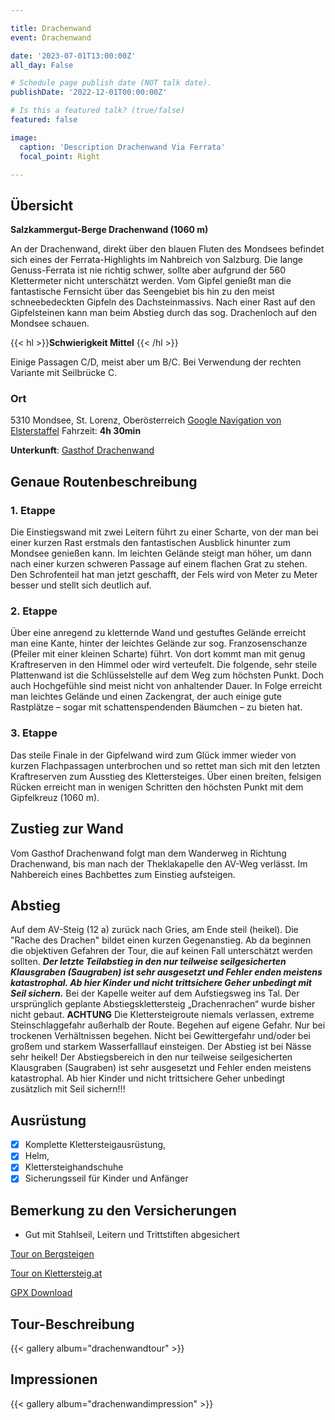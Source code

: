 ```yaml
---

title: Drachenwand
event: Drachenwand

date: '2023-07-01T13:00:00Z'
all_day: False

# Schedule page publish date (NOT talk date).
publishDate: '2022-12-01T00:00:00Z'

# Is this a featured talk? (true/false)
featured: false

image:
  caption: 'Description Drachenwand Via Ferrata'
  focal_point: Right

---
```


## Übersicht
**Salzkammergut-Berge Drachenwand (1060 m)**

An der Drachenwand, direkt über den blauen Fluten des Mondsees befindet sich eines der Ferrata-Highlights im Nahbreich von Salzburg. Die lange Genuss-Ferrata ist nie richtig schwer, sollte aber aufgrund der 560 Klettermeter nicht unterschätzt werden. Vom Gipfel genießt man die fantastische Fernsicht über das Seengebiet bis hin zu den meist schneebedeckten Gipfeln des Dachsteinmassivs. Nach einer Rast auf den Gipfelsteinen kann man beim Abstieg durch das sog. Drachenloch auf den Mondsee schauen.

{{< hl >}}**Schwierigkeit Mittel** {{< /hl >}}

Einige Passagen C/D, meist aber um B/C. Bei Verwendung der rechten Variante mit Seilbrücke C. 

### Ort
5310 Mondsee, St. Lorenz, Oberösterreich
[Google Navigation von Elsterstaffel](https://goo.gl/maps/5DTYUiD4uSEvn1Uu7)
Fahrzeit: **4h 30min**

**Unterkunft**: [Gasthof Drachenwand](https://www.drachenwand.at/)


## Genaue Routenbeschreibung

### 1. Etappe
Die Einstiegswand mit zwei Leitern führt zu einer Scharte, von der man bei einer kurzen Rast erstmals den fantastischen Ausblick hinunter zum Mondsee genießen kann. Im leichten Gelände steigt man höher, um dann nach einer kurzen schweren Passage auf einem flachen Grat zu stehen. Den Schrofenteil hat man jetzt geschafft, der Fels wird von Meter zu Meter besser und stellt sich deutlich auf.
### 2. Etappe
Über eine anregend zu kletternde Wand und gestuftes Gelände erreicht man eine Kante, hinter der leichtes Gelände zur sog. Franzosenschanze (Pfeiler mit einer kleinen Scharte) führt. Von dort kommt man mit genug Kraftreserven in den Himmel oder wird verteufelt. Die folgende, sehr steile Plattenwand ist die Schlüsselstelle auf dem Weg zum höchsten Punkt. Doch auch Hochgefühle sind meist nicht von anhaltender Dauer. In Folge erreicht man leichtes Gelände und einen Zackengrat, der auch einige gute Rastplätze – sogar mit schattenspendenden Bäumchen – zu bieten hat.
### 3. Etappe
Das steile Finale in der Gipfelwand wird zum Glück immer wieder von kurzen Flachpassagen unterbrochen und so rettet man sich mit den letzten Kraftreserven zum Ausstieg des Klettersteiges. Über einen breiten, felsigen Rücken erreicht man in wenigen Schritten den höchsten Punkt mit dem Gipfelkreuz (1060 m).

## Zustieg zur Wand
Vom Gasthof Drachenwand folgt man dem Wanderweg in Richtung Drachenwand, bis man nach der Theklakapelle den AV-Weg verlässt. Im Nahbereich eines Bachbettes zum Einstieg aufsteigen.

## Abstieg
Auf dem AV-Steig (12 a) zurück nach Gries, am Ende steil (heikel). Die "Rache des Drachen" bildet einen kurzen Gegenanstieg. Ab da beginnen die objektiven Gefahren der Tour, die auf keinen Fall unterschätzt werden sollten. _**Der letzte Teilabstieg in den nur teilweise seilgesicherten Klausgraben (Saugraben) ist sehr ausgesetzt und Fehler enden meistens katastrophal. Ab hier Kinder und nicht trittsichere Geher unbedingt mit Seil sichern.**_ Bei der Kapelle weiter auf dem Aufstiegsweg ins Tal. Der ursprünglich geplante Abstiegsklettersteig „Drachenrachen“ wurde bisher nicht gebaut.
**ACHTUNG** Die Klettersteigroute niemals verlassen, extreme Steinschlaggefahr außerhalb der Route. Begehen auf eigene Gefahr. Nur bei trockenen Verhältnissen begehen. Nicht bei Gewittergefahr und/oder bei großem und starkem Wasserfalllauf einsteigen. Der Abstieg ist bei Nässe sehr heikel! Der Abstiegsbereich in den nur teilweise seilgesicherten Klausgraben (Saugraben) ist sehr ausgesetzt und Fehler enden meistens katastrophal. Ab hier Kinder und nicht trittsichere Geher unbedingt zusätzlich mit Seil sichern!!!
## Ausrüstung
- [x] Komplette Klettersteigausrüstung, 
- [x] Helm,
- [x] Klettersteighandschuhe
- [x] Sicherungsseil für Kinder und Anfänger

## Bemerkung zu den Versicherungen
- Gut mit Stahlseil, Leitern und Trittstiften abgesichert

[Tour on Bergsteigen](https://www.bergsteigen.com/touren/klettersteig/drachenwand-klettersteig/)

[Tour on Klettersteig.at](http://drachenwand-klettersteig.at/)

[GPX Download](https://www.bergsteigen.com/fileadmin/userdaten/import/tracks/gpx/1993.gpx)

## Tour-Beschreibung

{{< gallery album="drachenwandtour" >}}


## Impressionen

{{< gallery album="drachenwandimpression" >}}